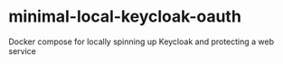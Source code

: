 # minimal-local-keycloak-oauth
Docker compose for locally spinning up Keycloak and protecting a web service 
